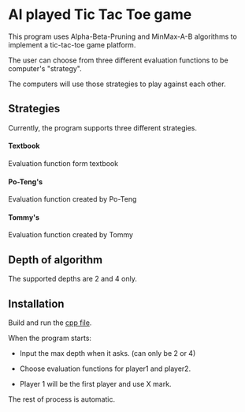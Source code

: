 # AI played Tic Tac Toe game
This program uses Alpha-Beta-Pruning and MinMax-A-B algorithms to implement a tic-tac-toe game platform.

The user can choose from three different evaluation functions to be computer's "strategy". 

The computers will use those strategies to play against each other.


## Strategies
Currently, the program supports three different strategies.

#### Textbook
Evaluation function form textbook

#### Po-Teng's
Evaluation function created by Po-Teng

#### Tommy's
Evaluation function created by Tommy

## Depth of algorithm
The supported depths are 2 and 4 only.


## Installation

Build and run the [cpp file](main.cpp).

When the program starts:

- Input the max depth when it asks. (can only be 2 or 4)

- Choose evaluation functions for player1 and player2.

- Player 1 will be the first player and use X mark.

The rest of process is automatic. 

